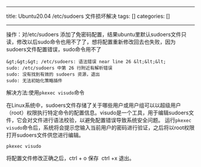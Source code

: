 
--- 
title:  Ubuntu20.04 /etc/sudoers 文件损坏解决 
tags: []
categories: [] 

---
操作：对/etc/sudoers 添加了免密码配置，结果ubuntu里默认sudoers文件只读，修改以后sudo命令也用不了了，想将配置重新修改回去也失败，因为sudoers文件配置错误，sudo命令用不了

```
&gt;&gt;&gt; /etc/sudoers: 语法错误 near line 26 &lt;&lt;&lt;
sudo: /etc/sudoers 中第 26 行附近有解析错误
sudo: 没有找到有效的 sudoers 资源，退出
sudo: 无法初始化策略插件

```

解决方法:使用`pkexec visudo`命令

>  
 在Linux系统中，sudoers文件存储了关于哪些用户或用户组可以以超级用户（root）权限执行特定命令的配置信息。visudo是一个工具，用于编辑sudoers文件，它会对文件进行语法校验，以避免配置错误导致系统安全问题。 
 运行`pkexec visudo`命令后，系统将会提示您输入当前用户的密码进行验证，之后将以root权限打开sudoers文件供您进行编辑。 


```
pkexec visudo

```

将配置文件修改正确之后，ctrl + o 保存  ctrl +x 退出。
